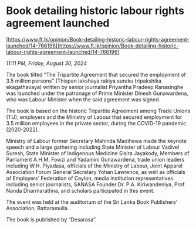 # Book detailing historic labour rights agreement launched

[https://www.ft.lk/opinion/Book-detailing-historic-labour-rights-agreement-launched/14-766196](https://www.ft.lk/opinion/Book-detailing-historic-labour-rights-agreement-launched/14-766196)

*11:11 PM, Friday, August 30, 2024*

The book tilted “The Tripartite Agreement that secured the employment of 3.5 million persons” (Thispan lakshaya rakiya sureku tripakshika ekagathavaya) written by senior journalist Priyantha Pradeep Ranasinghe was launched under the patronage of Prime Minister Dinesh Gunawardena, who was Labour Minister when the said agreement was signed.

The book is based on the historic Tripartite Agreement among Trade Unions (TU), employers and the Ministry of Labour that secured employment for 3.5 million employees in the private sector, during the COVID-19 pandemic (2020-2022).

Ministry of Labour former Secretary Mahinda Madihewa made the keynote speech and a large gathering including State Minister of Labour Vadivel Suresh, State Minister of Indigenous Medicine Sisira Jayakody, Members of Parliament A.H.M. Fowzi and Yadamini Gunawardena, trade union leaders including W.H. Piyadasa, officials of the Ministry of Labour, Joint Apparel Association Forum General Secretary Yohan Lawrence, as well as officials of Employers’ Federation of Ceylon, media institution representatives including senior journalists, SANASA Founder Dr. P.A. Kiriwandeniya, Prof. Nanda Dharmarathna, and scholars participated in this event.

The event was held at the auditorium of the Sri Lanka Book Publishers’ Association, Battaramulla.

The book is published by “Desarasa”.


